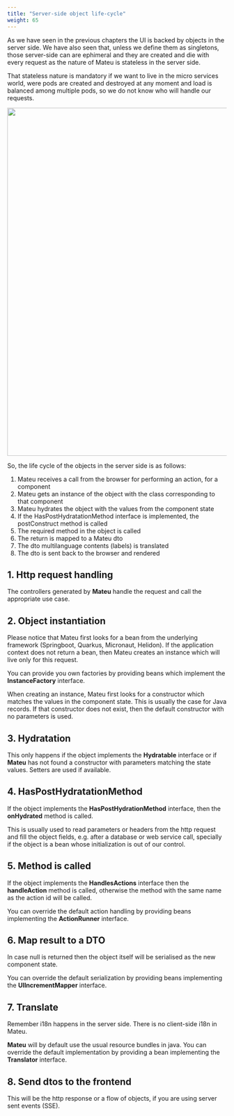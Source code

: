 ```yaml
---
title: "Server-side object life-cycle"
weight: 65
---
```


As we have seen in the previous chapters the UI is backed by objects in the server side. We have also seen that, unless 
we define them as singletons, those server-side can are ephimeral and they are created and die with every request as the
nature of Mateu is stateless in the server side. 

That stateless nature is mandatory if we want to live in the micro services world, were pods are created and destroyed 
at any moment and load is balanced among multiple pods, so we do not know who will handle our requests.   

<p align="center"><img src="../../../images/arch-overall-11.svg" width="800"/></p>

So, the life cycle of the objects in the server side is as follows:

1. Mateu receives a call from the browser for performing an action, for a component
2. Mateu gets an instance of the object with the class corresponding to that component  
3. Mateu hydrates the object with the values from the component state
4. If the HasPostHydratationMethod interface is implemented, the postConstruct method is called
5. The required method in the object is called
6. The return is mapped to a Mateu dto
7. The dto multilanguage contents (labels) is translated
8. The dto is sent back to the browser and rendered

## 1. Http request handling

The controllers generated by **Mateu** handle the request and call the appropriate use case.

## 2. Object instantiation

Please notice that Mateu first looks for a bean from the underlying framework (Springboot, Quarkus, Micronaut, Helidon). 
If the application context does not return a bean, then Mateu creates an instance which will live only for this request.

You can provide you own factories by providing beans which implement the **InstanceFactory** interface.

When creating an instance, Mateu first looks for a constructor which matches the values in the component state. This is 
usually the case for Java records. If that constructor does not exist, then the default constructor with no parameters 
is used.

## 3. Hydratation

This only happens if the object implements the **Hydratable** interface or if **Mateu** has not found a constructor 
with parameters matching the state values. Setters are used if available. 

## 4. HasPostHydratationMethod

If the object implements the **HasPostHydrationMethod** interface, then the **onHydrated** method is called.

This is usually used to read parameters or headers from the http request and fill the object fields, e.g. after a 
database or web service call, specially if the object is a bean whose initialization is out of our control.

## 5. Method is called

If the object implements the **HandlesActions** interface then the **handleAction** method is called, otherwise the method with 
the same name as the action id will be called.

You can override the default action handling by providing beans implementing the **ActionRunner** interface.

## 6. Map result to a DTO

In case null is returned then the object itself will be serialised as the new component state.

You can override the default serialization by providing beans implementing the **UIIncrementMapper** interface.

## 7. Translate

Remember i18n happens in the server side. There is no client-side i18n in Mateu.

**Mateu** will by default use the usual resource bundles in java. You can override the default implementation
by providing a bean implementing the **Translator** interface.

## 8. Send dtos to the frontend

This will be the http response or a flow of objects, if you are using server sent events (SSE).
